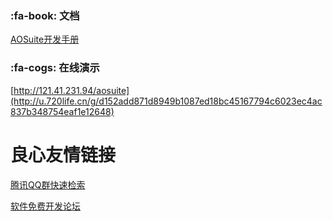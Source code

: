 ﻿###  :fa-book: 文档
[AOSuite开发手册](http://u.720life.cn/g/5c954f4cd4204fb6c09a7e58aa70844df1b963c5476a668b64e1580d635d8275147bb1d7dd9fd8808293448b2119a9e398ca14d69651b72524cf53e7a17dbe06) 

###  :fa-cogs: 在线演示
[http://121.41.231.94/aosuite](http://u.720life.cn/g/d152add871d8949b1087ed18bc45167794c6023ec4ac837b348754eaf1e12648) 


 # 良心友情链接

[腾讯QQ群快速检索](http://u.720life.cn/s/8cf73f7c)

[软件免费开发论坛](http://u.720life.cn/s/bbb01dc0)